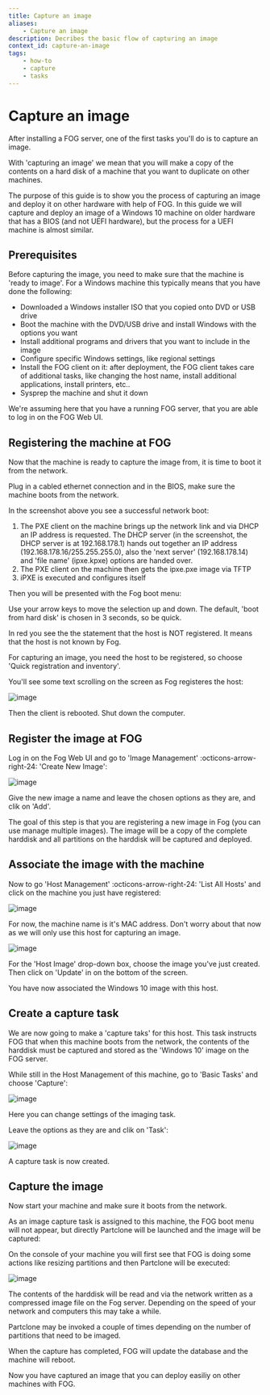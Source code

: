 ```yaml
---
title: Capture an image
aliases:
    - Capture an image
description: Decribes the basic flow of capturing an image
context_id: capture-an-image
tags:
    - how-to
    - capture
    - tasks
---
```


# Capture an image

After installing a FOG server, one of the first tasks you'll do is to
capture an image.

With 'capturing an image' we mean that you will make a copy of the
contents on a hard disk of a machine that you want to duplicate on other
machines.

The purpose of this guide is to show you the process of capturing an
image and deploy it on other hardware with help of FOG. In this guide we
will capture and deploy an image of a Windows 10 machine on older
hardware that has a BIOS (and not UEFI hardware), but the process for a
UEFI machine is almost similar.

## Prerequisites

Before capturing the image, you need to make sure that the machine is
'ready to image'. For a Windows machine this typically means that you
have done the following:

-   Downloaded a Windows installer ISO that you copied onto DVD or USB
    drive
-   Boot the machine with the DVD/USB drive and install Windows with the
    options you want
-   Install additional programs and drivers that you want to include in
    the image
-   Configure specific Windows settings, like regional settings
-   Install the FOG client on it: after deployment, the FOG client takes
    care of additional tasks, like changing the host name, install
    additional applications, install printers, etc..
-   Sysprep the machine and shut it down

We're assuming here that you have a running FOG server, that you are
able to log in on the FOG Web UI.

## Registering the machine at FOG

Now that the machine is ready to capture the image from, it is time to
boot it from the network.

Plug in a cabled ethernet connection and in the BIOS, make sure the
machine boots from the network.

In the screenshot above you see a successful network boot:

1.  The PXE client on the machine brings up the network link and via
    DHCP an IP address is requested. The DHCP server (in the screenshot,
    the DHCP server is at 192.168.178.1) hands out together an IP
    address (192.168.178.16/255.255.255.0), also the 'next server'
    (192.168.178.14) and 'file name' (ipxe.kpxe) options are handed
    over.
2.  The PXE client on the machine then gets the ipxe.pxe image via TFTP
3.  iPXE is executed and configures itself

Then you will be presented with the Fog boot menu:

Use your arrow keys to move the selection up and down. The default,
'boot from hard disk' is chosen in 3 seconds, so be quick.

In red you see the the statement that the host is NOT registered. It
means that the host is not known by Fog.

For capturing an image, you need the host to be registered, so choose
'Quick registration and inventory'.

You'll see some text scrolling on the screen as Fog registeres the
host:

![image](/assets/img/tasks/capture_fog_registration.png)

Then the client is rebooted. Shut down the computer.

## Register the image at FOG

Log in on the Fog Web UI and go to 'Image Management' :octicons-arrow-right-24: 'Create New
Image':

![image](/assets/img/tasks/capture_image_management.png)

Give the new image a name and leave the chosen options as they are, and
clik on 'Add'.

The goal of this step is that you are registering a new image in Fog
(you can use manage multiple images). The image will be a copy of the
complete harddisk and all partitions on the harddisk will be captured
and deployed.

## Associate the image with the machine

Now to go 'Host Management' :octicons-arrow-right-24: 'List All Hosts' and click on the
machine you just have registered:

![image](/assets/img/tasks/capture_host_management_1.png)

For now, the machine name is it's MAC address. Don't worry about that
now as we will only use this host for capturing an image.

![image](/assets/img/tasks/capture_host_management_2.png)

For the 'Host Image' drop-down box, choose the image you've just
created. Then click on 'Update' in on the bottom of the screen.

You have now associated the Windows 10 image with this host.

## Create a capture task

We are now going to make a 'capture taks' for this host. This task
instructs FOG that when this machine boots from the network, the
contents of the harddisk must be captured and stored as the 'Windows
10' image on the FOG server.

While still in the Host Management of this machine, go to 'Basic
Tasks' and choose 'Capture':

![image](/assets/img/tasks/capture_host_capture_1.png)

Here you can change settings of the imaging task.

Leave the options as they are and clik on 'Task':

![image](/assets/img/tasks/capture_host_capture_2.png)

A capture task is now created.

## Capture the image

Now start your machine and make sure it boots from the network.

As an image capture task is assigned to this machine, the FOG boot menu
will not appear, but directly Partclone will be launched and the image
will be captured:

On the console of your machine you will first see that FOG is doing some
actions like resizing partitions and then Partclone will be executed:

![image](/assets/img/tasks/capture_partclone.png)

The contents of the harddisk will be read and via the network written as
a compressed image file on the Fog server. Depending on the speed of
your network and computers this may take a while.

Partclone may be invoked a couple of times depending on the number of
partitions that need to be imaged.

When the capture has completed, FOG will update the database and the
machine will reboot.

Now you have captured an image that you can deploy easiliy on other
machines with FOG.
